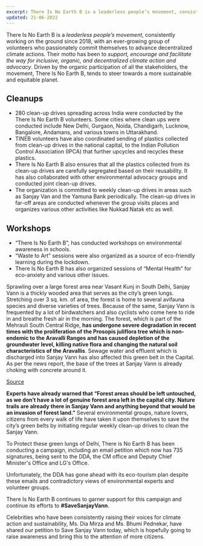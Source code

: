 ```yaml
---
excerpt: There Is No Earth B is a leaderless people’s movement, consistently working on the ground since 2018, with an ever-growing group of volunteers who passionately commit themselves to advance decentralized climate actions. Their motto has been to support, encourage and facilitate the way for inclusive, organic, and decentralized climate action and advocacy. Driven by the organic participation of all the stakeholders, the movement, There Is No Earth B, tends to steer towards a more sustainable and equitable planet.
updated: 21-06-2022
---
```


There Is No Earth B is a *leaderless people’s movement*, consistently working on the ground since 2018, with an ever-growing group of volunteers who passionately commit themselves to advance decentralized climate actions. Their motto has been to *support, encourage and facilitate the way for inclusive, organic, and decentralized climate action and advocacy*. Driven by the organic participation of all the stakeholders, the movement, There Is No Earth B, tends to steer towards a more sustainable and equitable planet.

## Cleanups

- 280 clean-up drives spreading across India were conducted by the There Is No Earth B volunteers. Some cities where clean ups were conducted include New Delhi, Gurgaon, Noida, Chandigarh, Lucknow, Bangalore, Andamans, and various towns in Uttarakhand.
- TINEB volunteers have also coordinated sending of plastics collected from clean-up drives in the national capital, to the Indian Pollution Control Association (IPCA) that further upcycles and recycles these plastics.
- There Is No Earth B also ensures that all the plastics collected from its clean-up drives are carefully segregated based on their reusability. It has also collaborated with other environmental advocacy groups and conducted joint clean-up drives.
- The organization is committed to weekly clean-up drives in areas such as Sanjay Van and the Yamuna Bank periodically. The clean-up drives in far-off areas are conducted whenever the group visits places and organizes various other activities like Nukkad Natak etc as well.

## Workshops

- “There Is No Earth B”, has conducted workshops on environmental
awareness in schools.
- “Waste to Art” sessions were also organized as a source of eco-friendly
learning during the lockdown.
- There Is No Earth B has also organized sessions of “Mental Health” for
eco-anxiety and various other issues.

Sprawling over a large forest area near Vasant Kunj in South Delhi, Sanjay Vann is a thickly wooded area that serves as the city’s green lungs. Stretching over 3 sq. km. of area, the forest is home to several avifauna species and diverse varieties of trees. Because of the same, Sanjay Vann is frequented by a lot of birdwatchers and also cyclists who come here to ride in and breathe fresh air in the morning. The forest, which is part of the Mehrauli South Central Ridge, **has undergone severe degradation in recent times with the proliferation of the Prosopis juliflora tree which is non-endemic to the Aravalli Ranges and has caused depletion of the groundwater level, killing native flora and changing the natural soil characteristics of the Aravallis**. Sewage water and effluent which is discharged into Sanjay Vann has also affected this green belt in the Capital. As per the news report, the base of the trees at Sanjay Vann is already choking with concrete around it.

[Source](https://timesofindia.indiatimes.com/city/delhi/concrete-choking-sanjay-Vann-trees-activist/articleshow/69817177.cms)

**Experts have already warned that “Forest areas should be left untouched, as we don’t have a lot of genuine forest area left in the capital city. Nature trails are already there in Sanjay Vann and anything beyond that would be an invasion of forest land.”** Several environmental groups, nature lovers, citizens from every walk of life have taken it upon themselves to save the city’s green belts by initiating regular weekly clean-up drives to clean the Sanjay Vann.

To Protect these green lungs of Delhi, There is No Earth B has been conducting a
campaign, including an email petition which now has 735 signatures, being sent to
the DDA, the CM office and Deputy Chief Minister's Office and LG's Office.

Unfortunately, the DDA has gone ahead with its eco-tourism plan despite these
emails and contradictory views of environmental experts and volunteer groups.

There Is No Earth B continues to garner support for this campaign and continue its
efforts to **#SaveSanjayVann**.

Celebrities who have been consistently raising their voices for climate action and
sustainability, Ms. Dia Mirza and Ms. Bhumi Pednekar, have shared our petition to
Save Sanjay Vann today, which is hopefully going to raise awareness and bring this
to the attention of more citizens.
